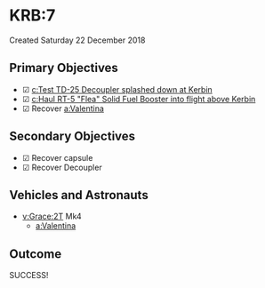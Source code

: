 # KRB:7
Created Saturday 22 December 2018

Primary Objectives
------------------

* ☑ [c:Test TD-25 Decoupler splashed down at Kerbin](../../c/Test_TD-25_Decoupler_splashed_down_at_Kerbin.markdown)
* ☑ [c:Haul RT-5 "Flea" Solid Fuel Booster into flight above Kerbin](../../c/Haul_RT-5_Flea_Solid_Fuel_Booster_into_flight_above_Kerbin.markdown)
* ☑ Recover [a:Valentina](../../a/Valentina.markdown)


Secondary Objectives
--------------------

* ☑ Recover capsule
* ☑ Recover Decoupler


Vehicles and Astronauts
-----------------------

* [v:Grace:2T](../../v/Grace/2T.markdown) Mk4
	* [a:Valentina](../../a/Valentina.markdown)


Outcome
-------
SUCCESS!

